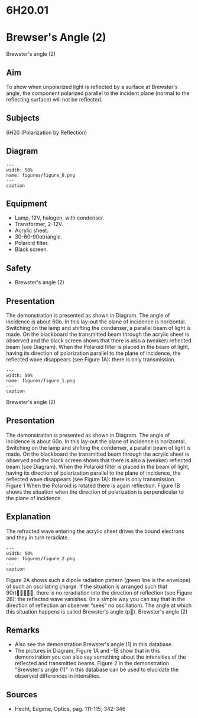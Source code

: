 # 6H20.01 
  # Brewser's Angle (2) 
 Brewster's angle (2)   
  
## Aim   
 To show when unpolarized light is reflected by a surface at Brewster's angle, the component polarized parallel to the incident plane (normal to the reflecting surface) will not be reflected.    
  
## Subjects   
 6H20 (Polarization by Reflection)   
  
## Diagram   
   
```{figure} figures/figure_0.png  
---  
width: 50%  
name: figures/figure_0.png  
---  
caption  
``` 
     
  
## Equipment   
 
 *  Lamp, 12V, halogen, with condenser. 
 *  Transformer, 2-12V. 
 *  Acrylic sheet. 
 *  30-60-90otriangle. 
 *  Polaroid filter. 
 *  Black screen.   
  
## Safety   
 
 *   Brewster's angle (2)
    
  
## Presentation   
 The demonstration is presented as shown in Diagram. The angle of incidence is about 60o. In this lay-out the plane of incidence is horizontal. Switching on the lamp and shifting the condenser, a parallel beam of light is made. On the blackboard the transmitted beam through the acrylic sheet is observed and the black screen shows that there is also a (weaker) reflected beam (see Diagram). When the Polaroid filter is placed in the beam of light, having its direction of polarization parallel to the plane of incidence, the reflected wave disappears (see Figure 1A): there is only transmission.    
```{figure} figures/figure_1.png  
---  
width: 50%  
name: figures/figure_1.png  
---  
caption  
``` 
 Brewster's angle (2)    
  
## Presentation   
 The demonstration is presented as shown in Diagram. The angle of incidence is about 60o. In this lay-out the plane of incidence is horizontal. Switching on the lamp and shifting the condenser, a parallel beam of light is made. On the blackboard the transmitted beam through the acrylic sheet is observed and the black screen shows that there is also a (weaker) reflected beam (see Diagram). When the Polaroid filter is placed in the beam of light, having its direction of polarization parallel to the plane of incidence, the reflected wave disappears (see Figure 1A): there is only transmission.   Figure 1 When the Polaroid is rotated there is again reflection. Figure 1B shows the situation when the direction of polarization is perpendicular to the plane of incidence.    
  
## Explanation   
 The refracted wave entering the acrylic sheet drives the bound electrons and they in turn reradiate.    
```{figure} figures/figure_2.png  
---  
width: 50%  
name: figures/figure_2.png  
---  
caption  
``` 
 Figure 2A shows such a dipole radiation pattern (green line is the envelope) of such an oscillating charge. If the situation is arranged such that 90rt, there is no reradiation into the direction of reflection (see Figure 2B): the reflected wave vanishes. (In a simple way you can say that in the direction of reflection an observer “sees” no oscillation). The angle at which this situation happens is called Brewster's angle (p).  Brewster's angle (2)     
  
## Remarks   
 
 *  Also see the demonstration Brewster's angle (1) in this database. 
 *  The pictures in Diagram, Figure 1A and -1B show that in this demonstration you can also say something about the intensities of the reflected and transmitted beams. Figure 2 in the demonstration "Brewster's angle (1)" in this database can be used to elucidate the observed differences in intensities.
   
  
## Sources   
 
 *  Hecht, Eugene, Optics, pag. 111-115; 342-346
  
